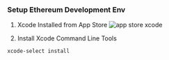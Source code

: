 ### Setup Ethereum Development Env

1) Xcode Installed from App Store
![app store xcode](https://user-images.githubusercontent.com/35029364/36673421-da6b7390-1b56-11e8-95ad-4e55ecc73d54.png)


2) Install Xcode Command Line Tools
```
xcode-select install
```
